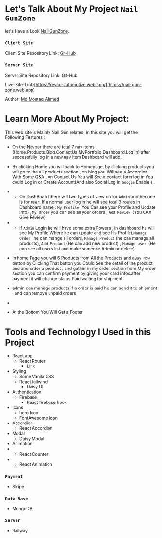 # Let's Talk About My Project `Nail GunZone`

let's Have a Look [Nail GunZone](https://nail-gun-zone.web.app).

### `Client Site `

Client Site Repository Link: [Git-Hub](https://github.com/MdMostaqAhmed/nail-gun-manufacturer-client)

### `Server Site`

Server Site Repository Link: [Git-Hub](https://github.com/MdMostaqAhmed/nail-gun-manufacturer-server)

Live-Site-Link:[https://reyco-automotive.web.app/](https://nail-gun-zone.web.app)

Author: [Md Mostaq Ahmed](https://www.linkedin.com/in/md-mostaq-ahmed-76680320b/)

# Learn More About My Project:

This web site is Mainly Nail Gun related, in this site you will get the Following Features :

- On the Navbar there are total 7 nav items (Home,Products,Blog,ContactUs,MyPortfolio,Dashboard,Log in) after successfully log in a new nav item Dashboard will add.
- By clicking Home you will back to Homepage, by clicking products you will go to the all products section , on blog you Will see a Accordion With Some Q&A , on Contact Us You will See a contact form log in You could Log in or Create Account(And also Social Log In `Google` Enable ) .
- - On DashBoard there will two types of view on for `Admin` another one is for `User`. If a normal user log in he will see total 3 routes in Dashboard name : `My Profile` (You Can see your Profile and Uodate Info) , `My Order` you can see all your orders , `Add Review `(You CAn Give Review)
- - If `Admin` Login he will have some extra Powers , in dashboard he will see My Profile(Where he can update and see his Profile),`Manage Order ` he can mange all orders, `Manage Product` (he can manage all products), `Add Product` (He can add new product) , `Manage user `(He can see all users list and make someone Admin or delete)
- In home Page you will 6 Products from All the Products and a`Buy Now` button by Clicking That button you Could See the detail of the product and and order a product . and gather in my order section from My order section you can confirm payment by giving your card infos.after payment it will change status Paid waiting for shipment
- admin can manage products if a order is paid he can send it to shipment , and can remove unpaid orders
- 

- At the Bottom You Will Get a Footer

# Tools and Technology I Used in this Project

- React app
  - React Router
    - Link
- Styling
  - Some Vanila CSS
  - React tailwind
    - Daisy UI
- Authentication
  - Firebase
    - React firebase hook
- Icons
  - hero Icon
  - FontAwesome Icon
- Accordion
  - React Accordion
- Modal
  - Daisy Modal
- Animation
- - React Counter
- - React Animation

### `Payment`

- Stripe

### `Data Base`

- MongoDB

### `Server`

- Railway

